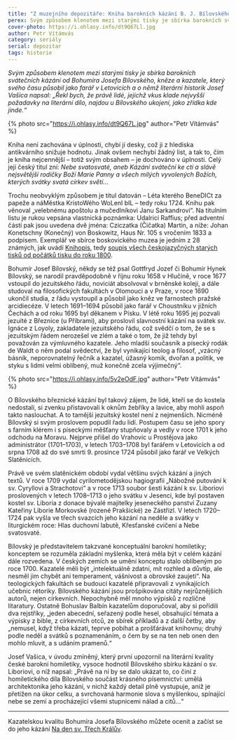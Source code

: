 ```yaml
---
title: "Z muzejního depozitáře: Kniha barokních kázání B. J. Bílovského"
perex: Svým způsobem klenotem mezi starými tisky je sbírka barokních svátečních kázání od Bohumíra Josefa Bílovského, kněze a kazatele, který svého času působil jako farář v Letovicích.
cover-photo: https://i.ohlasy.info/dt9Q67Ll.jpg
author: Petr Vítámvás
category: seriály
serial: depozitar
tags: historie
---
```


*Svým způsobem klenotem mezi starými tisky je sbírka barokních svátečních kázání od Bohumíra Josefa Bílovského, kněze a kazatele, který svého času působil jako farář v Letovicích a o němž literární historik Josef Vašica napsal: „Řekl bych, že právě lidé, jejichž vkus klade nejvyšší požadavky na literární dílo, najdou u Bílovského ukojení, jako zřídka kde jinde.“*

{% photo src="https://i.ohlasy.info/dt9Q67L.jpg" author="Petr Vítámvás" %}

Kniha není zachována v úplnosti, chybí jí desky, což ji z hlediska antikvárního snižuje hodnotu. Jinak ovšem nechybí žádný list, a tak to, čím je kniha nejcennější – totiž svým obsahem – je dochováno v úplnosti. Celý její český titul zní: *Nebe svatosvaté, aneb Kázání sváteční ke cti a slávě nejsvětější rodičky Boží Marie Panny a všech milých vyvolených Božích, kterých svátky svatá církev světí…*

Trochu neobvyklým způsobem je titul datován – Léta kterého BeneDICt za papeže a náMěstka KristoWého WoLenI bIL – tedy roku 1724. Knihu pak věnoval „velebnému apoštolu a mučedlníkovi Janu Sarkandrovi“. Na titulním listu je rukou vepsána vlastnická poznámka: Udalrici Raffius; před adventní částí pak jsou uvedena dvě jména: Cziczatka (Čičatka) Martin, a níže: Johan Konetschny (Konečný) von Boskowitz, Haus Nr. 105 s vročením 1833 a podpisem. Exemplář ve sbírce boskovického muzea je jedním z 28 známých, jak uvádí [Knihopis](http://www.knihopis.cz), tedy [soupis všech českojazyčných starých tisků od počátků tisku do roku 1800](http://aleph.nkp.cz/F/Y75K8BPIFE3KN3PAV5BN5JLX5DTVYYMC7B1GBBRJ3F4NR6HS7X-08575?func=full-set-set&set_number=014599&set_entry=000002&format=999).

Bohumír Josef Bílovský, někdy se též psal Gottfryd Jozef či Bohumír Hynek Bílovský, se narodil pravděpodobně v říjnu roku 1658 v Hlučíně, v roce 1677 vstoupil do jezuitského řádu, noviciát absolvoval v brněnské koleji, a dále studoval na filosofických fakultách v Olomouci a v Praze, v roce 1690 ukončil studia, z řádu vystoupil a působil jako kněz ve farnostech pražské arcidiecéze.  V letech 1691–1694 působil jako farář v Choustníku v jižních Čechách a od roku 1695 byl děkanem v Písku. V létě roku 1695 jej pozvali jezuité z Březnice (u Příbrami), aby proslovil slavnostní kázání na svátek sv. Ignáce z Loyoly, zakladatele jezuitského řádu, což svědčí o tom, že se s jezuitským řádem nerozešel ve zlém a také o tom, že již tehdy byl považován za výmluvného kazatele. Jeho mladší současník a písecký rodák de Waldt o něm podal svědectví, že byl vynikající teolog a filosof, „vzácný básník, neporovnatelný řečník a kazatel, úžasný komik, dvořan a politik, ve styku s lidmi velmi oblíbený, muž konečně zcela výjimečný“.

{% photo src="https://i.ohlasy.info/5v2eOdF.jpg" author="Petr Vítámvás" %}

O Bílovského březnické kázání byl takový zájem, že lidé, kteří se do kostela nedostali, si zvenku přistavovali k oknům žebříky a lavice, aby mohli aspoň takto naslouchat. A to tamější jezuitský kostel není z nejmenších. Nicméně Bílovský si svým proslovem popudil řadu lidí. Postupem času se jeho spory s farním klérem i s píseckými měšťany stupňovaly a vedly v roce 1701 k jeho odchodu na Moravu. Nejprve přišel do Vrahovic u Prostějova jako administrátor (1701–1703), v letech 1703–1708 byl farářem v Letovicích a od srpna 1708 až do své smrti 9. prosince 1724 působil jako farář ve Velkých Slatěnicích.

Právě ve svém slatěnickém období vydal většinu svých kázání a jiných textů. V roce 1709 vydal cyrilometodějskou hagiografii „Nábožné putování k sv. Cyryllovi a Strachotovi“ a v roce 1713 soubor šesti kázání k sv. Liboriovi proslovených v letech 1708–1713 o jeho svátku v Jesenci, kde byl postaven kostel sv. Liboria z donace bývalé majitelky jeseneckého panství Zuzany Kateřiny Liborie Morkovské (rozené Prakšické) ze Zástřizl. V letech 1720–1724 pak vyšla ve třech svazcích jeho kázání na neděle a svátky v liturgickém roce: Hlas duchovní labutě, Křesťanské cvičení a Nebe svatosvaté.

Bílovský je představitelem takzvané konceptuální barokní homiletiky; konceptem se rozuměla základní myšlenka, která měla být v celém kázání dále rozvedena. V českých zemích se umění konceptu stalo oblíbeným po roce 1700. Kazatelé měli být „intelektuálně zdatní, mít rozhled a důvtip, ale nesměl jim chybět ani temperament, vášnivost a obrovské zaujetí“. Na teologických fakultách se budoucí kazatelé připravovali z vynikajících učebnic rétoriky. Bílovského kázání jsou prošpikována citáty nejrůznějších autorů, nejen církevních. Nepochybně měl mnoho výpisků z rozličné litaratury. Ostatně Bohuslav Balbín kazatelům doporučoval, aby si pořídili dva rejstříky, „jeden abecední, seřazený podle hesel, obsahující témata a výpisky z bible, z církevních otců, ze sbírek příkladů a z další četby, aby „nemusel, když třeba kázati, teprve pobíhat a prošťárávat knihovnu; druhý podle neděl a svátků s poznamenáním, o čem by se na ten neb onen den mohlo mluvit, a s udáním pramenů.“

Josef Vašica, v úvodu zmíněný, který první upozornil na literární kvality české barokní homiletiky, vysoce hodnotil Bílovského sbírku kázání o sv. Liboriovi, o níž napsal: „Právě na ní by se dalo ukázat to, co činí z homiletického díla Bílovského součást krásného písemnictví: umělá architektonika jeho kázání, v nichž každý detail plně vystupuje, aniž je přetížen na úkor celku, a svrchovaná harmonie slova s myšlenkou, spínající nebe se zemí a procházející všemi stupnicemi nálad a citů…“ 

---

Kazatelskou kvalitu Bohumíra Josefa Bílovského můžete ocenit a začíst se do jeho kázání [Na den sv. Třech Králův](https://docs.google.com/document/d/1sJ_ptzHrAJHagVzK7q-4N69i4Tp5c0J6xMjB8Kfu42o/edit?usp=sharing).
